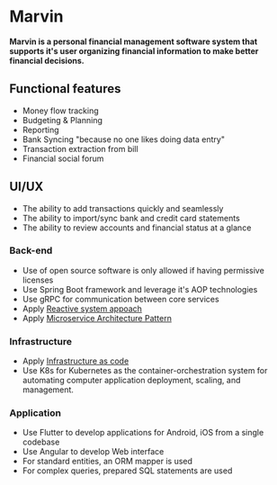 # Marvin

**Marvin is a personal financial management software system that supports it's user organizing financial information to make better financial decisions.**

## Functional features

- Money flow tracking
- Budgeting & Planning
- Reporting
- Bank Syncing "because no one likes doing data entry"
- Transaction extraction from bill
- Financial social forum

## UI/UX 

- The ability to add transactions quickly and seamlessly
- The ability to import/sync bank and credit card statements
- The ability to review accounts and financial status at a glance

### Back-end  

- Use of open source software is only allowed if having permissive licenses
- Use Spring Boot framework and leverage it's AOP technologies
- Use gRPC for communication between core services
- Apply [Reactive system appoach](https://www.reactivemanifesto.org/)
- Apply [Microservice Architecture Pattern](http://martinfowler.com/microservices/)

### Infrastructure

- Apply [Infrastructure as code](https://martinfowler.com/bliki/InfrastructureAsCode.html)
- Use K8s for Kubernetes as the container-orchestration system for automating computer application deployment, scaling, and management. 


### Application

- Use Flutter to develop applications for Android, iOS from a single codebase
- Use Angular to develop Web interface
- For standard entities, an ORM mapper is used
- For complex queries, prepared SQL statements are used





 


